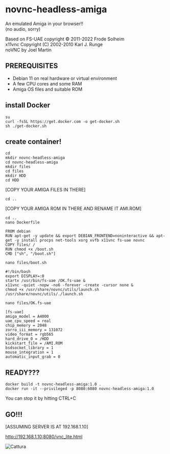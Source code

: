 # novnc-headless-amiga
An emulated Amiga in your browser!!  
(no audio, sorry)  
  
Based on FS-UAE copyright © 2011-2022 Frode Solheim  
x11vnc Copyright (C) 2002-2010 Karl J. Runge  
noVNC by Joel Martin

## PREREQUISITES
- Debian 11 on real hardware or virtual environment  
- A few CPU cores and some RAM  
- Amiga OS files and suitable ROM  

## install Docker
```
su
curl -fsSL https://get.docker.com -o get-docker.sh
sh ./get-docker.sh
```
## create container!
```
cd
mkdir novnc-headless-amiga
cd novnc-headless-amiga
mkdir files
cd files
mkdir HDD
cd HDD
```
[COPY YOUR AMIGA FILES IN THERE]
```
cd ..
```
[COPY YOUR AMIGA ROM IN THERE AND RENAME IT AMI.ROM]
```
cd ..
nano Dockerfile
```
```
FROM debian
RUN apt-get -y update && export DEBIAN_FRONTEND=noninteractive && apt-get -y install procps net-tools xorg xvfb x11vnc fs-uae novnc
COPY files/ /
RUN chmod +x /boot.sh
CMD ["sh", "/boot.sh"]
```
```
nano files/boot.sh
```
```
#!/bin/bash
export DISPLAY=:0
startx /usr/bin/fs-uae /OK.fs-uae &
x11vnc -quiet -nopw -no6 -forever -create -cursor none &
chmod +x /usr/share/novnc/utils/launch.sh
/usr/share/novnc/utils/./launch.sh
```
```
nano files/OK.fs-uae
```
```
[fs-uae]
amiga_model = A4000
uae_cpu_speed = real
chip_memory = 2048
zorro_iii_memory = 131072
video_format = rgb565
hard_drive_0 = /HDD
kickstart_file = /AMI.ROM
bsdsocket_library = 1
mouse_integration = 1
automatic_input_grab = 0
```
## READY???
```
docker build -t novnc-headless-amiga:1.0 .
docker run -it --privileged -p 8080:6080 novnc-headless-amiga:1.0
```
You can stop it by hitting CTRL+C

## GO!!!

[ASSUMING SERVER IS AT 192.168.1.10]

http://192.168.1.10:8080/vnc_lite.html
  
   
![Cattura](https://user-images.githubusercontent.com/36540604/230849791-b8cc18f4-53d7-40fe-999a-203dc1360a6d.PNG)

